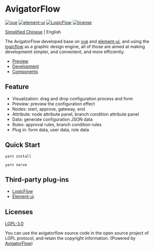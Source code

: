 # AvigatorFlow

<p>
  <a href="https://github.com/vuejs/vue">
    <img src="https://img.shields.io/badge/vue-2.6.11-brightgreen.svg" alt="vue"></a>
  <a href="https://github.com/ElemeFE/element">
    <img src="https://img.shields.io/badge/element--ui-2.15.1-brightgreen.svg" alt="element-ui"></a>
  <a href="https://github.com/didi/LogicFlow">
    <img src="https://img.shields.io/badge/LogicFlow-0.3.0-brightgreen.svg" alt="LogicFlow"></a>    
  <a href="https://gitee.com/gavinhome/AvigatorFlow/blob/master/LICENSE">
    <img src="https://img.shields.io/github/license/gavinhome/AvigatorFlow" alt="license"></a>
</p>


[Simplified Chinese](./README.md) | English

The AvigatorFlow developed base on [vue](https://github.com/vuejs/vue) and [element-ui](https://github.com/ElemeFE/element), and using the [logicflow](https://github.com/didi/LogicFlow) as a graphic design engine, all of those are aimed at making developmemt simpler, and convenient, and more efficiently.

* [Preview](https://gavinhome.github.io/AvigatorFlow/)
* [Development](/docs/guide_en.md)
* [Components](/docs/component_en.md)

## Feature

* Visualization: drag and drop configuration process and form
* Preview: preview the configuration effect
* Nodes: start, approve, gateway, end
* Attribute: node attribute panel, branch condition attribute panel
* Data: generate configuration JSON data
* Rules: approval rules, branch condition rules
* Plug in: form data, user data, role data

## Quick Start
```shell
yarn install
```
```shell
yarn serve
```

## Third-party plug-ins

* [LogicFlow](https://github.com/didi/LogicFlow)
* [Element-ui](https://github.com/ElemeFE/element)

## Licenses

[LGPL-3.0](https://opensource.org/licenses/LGPL-3.0)

You can use the avigatorflow source code in the open source project of LGPL protocol, and retain the copyright information. (Powered by <a target="_blank" href="https://gitee.com/gavinhome/AvigatorFlow">AvigatorFlow</a>)
